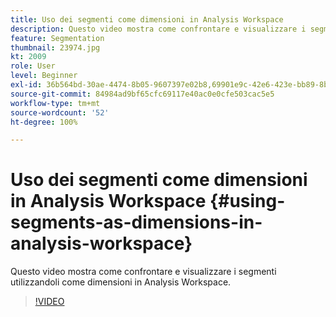 ```yaml
---
title: Uso dei segmenti come dimensioni in Analysis Workspace
description: Questo video mostra come confrontare e visualizzare i segmenti utilizzandoli come dimensioni in Analysis Workspace.
feature: Segmentation
thumbnail: 23974.jpg
kt: 2009
role: User
level: Beginner
exl-id: 36b564bd-30ae-4474-8b05-9607397e02b8,69901e9c-42e6-423e-bb89-8b8b0763bac7
source-git-commit: 84984ad9bf65cfc69117e40ac0e0cfe503cac5e5
workflow-type: tm+mt
source-wordcount: '52'
ht-degree: 100%

---
```


# Uso dei segmenti come dimensioni in Analysis Workspace {#using-segments-as-dimensions-in-analysis-workspace}

Questo video mostra come confrontare e visualizzare i segmenti utilizzandoli come dimensioni in Analysis Workspace.

>[!VIDEO](https://video.tv.adobe.com/v/23974/?quality=12&learn=on)
